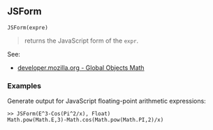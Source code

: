 ## JSForm
 
```
JSForm(expre)
```

> returns the JavaScript form of the `expr`.  

See:  
* [developer.mozilla.org - Global Objects Math](https://developer.mozilla.org/de/docs/Web/JavaScript/Reference/Global_Objects/Math) 

### Examples 

Generate output for JavaScript floating-point arithmetic expressions:

```
>> JSForm(E^3-Cos(Pi^2/x), Float) 
Math.pow(Math.E,3)-Math.cos(Math.pow(Math.PI,2)/x)
```

